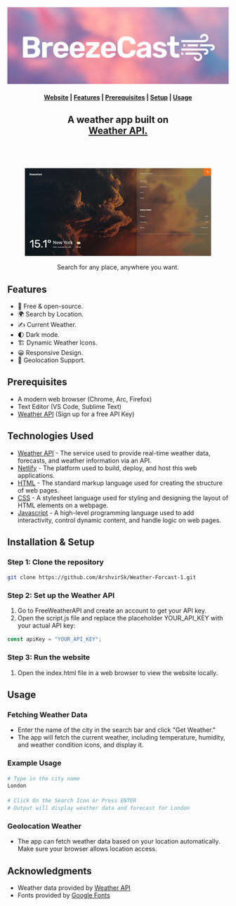 <a>
    <picture>
    <source media="(prefers-color-scheme: dark)" alt="BreezeCraft" srcset="https://github.com/ArshvirSk/Weather-Forcast-1/blob/main/images/Banner.png" />
    <img alt="BreezeCraft" src="https://github.com/ArshvirSk/Weather-Forcast-1/blob/main/images/Banner.png" />
    </picture>
</a>

<h4 align="center">
    <a href="https://weather-forcast-1.netlify.app/">Website</a> |
    <a href="#features">Features</a> |
    <a href="#prerequisites">Prerequisites</a> |
    <a href="#installation--setup">Setup</a> |
    <a href="#usage">Usage</a>
</h4>

<div align="center">
  <h2>
    A weather app built on <br />
    <a href="https://www.weatherapi.com/">Weather API.</a> <br />
    <br />
  </h2>
</div>

<br />

<div align="center">
  <figure>
    <a href="https://weather-forcast-1.netlify.app/" target="_blank" rel="noopener">
      <img src="https://github.com/ArshvirSk/Weather-Forcast-1/blob/main/images/Screenshot1.png" alt="Product showcase" />
    </a>
    <figcaption>
      <p align="center">
        Search for any place, anywhere you want.
      </p>
    </figcaption>
  </figure>
</div>

## Features

- 💯&nbsp;Free & open-source.
- 🌍&nbsp;Search by Location.
- ✍️&nbsp;Current Weather.
- 🌓&nbsp;Dark mode.
- 🏗️&nbsp;Dynamic Weather Icons.
- 😀&nbsp;Responsive Design.
- 👅&nbsp;Geolocation Support.

## Prerequisites

- A modern web browser (Chrome, Arc, Firefox)
- Text Editor (VS Code, Sublime Text)
- [Weather API](https://www.weatherapi.com/) (Sign up for a free API Key)

## Technologies Used

- [Weather API](https://www.weatherapi.com/) - The service used to provide real-time weather data, forecasts, and weather information via an API.
- [Netlify](https://www.netlify.com/) - The platform used to build, deploy, and host this web applications.
- [HTML](https://www.w3schools.com/html/) - The standard markup language used for creating the structure of web pages.
- [CSS](https://www.w3schools.com/css/) - A stylesheet language used for styling and designing the layout of HTML elements on a webpage.
- [Javascript](https://www.javascript.com/) - A high-level programming language used to add interactivity, control dynamic content, and handle logic on web pages.

## Installation & Setup

### Step 1: Clone the repository

```bash
git clone https://github.com/ArshvirSk/Weather-Forcast-1.git
```

### Step 2: Set up the Weather API

1. Go to FreeWeatherAPI and create an account to get your API key.
2. Open the script.js file and replace the placeholder YOUR_API_KEY with your actual API key:

```javascript
const apiKey = "YOUR_API_KEY";
```

### Step 3: Run the website

1. Open the index.html file in a web browser to view the website locally.

## Usage

### Fetching Weather Data

- Enter the name of the city in the search bar and click "Get Weather."
- The app will fetch the current weather, including temperature, humidity, and weather condition icons, and display it.

### Example Usage

```bash
# Type in the city name
London

# Click On the Search Icon or Press ENTER
# Output will display weather data and forecast for London
```

### Geolocation Weather

- The app can fetch weather data based on your location automatically. Make sure your browser allows location access.

## Acknowledgments

- Weather data provided by [Weather API](https://www.weatherapi.com/)
- Fonts provided by [Google Fonts](https://fonts.google.com/)
